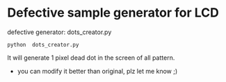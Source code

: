 # Defective sample generator for LCD 

defective generator: dots_creator.py
```
python  dots_creator.py

```

It will generate 1 pixel dead dot in the screen of all pattern.
- you can modify it better than original, plz let me know ;)

  
